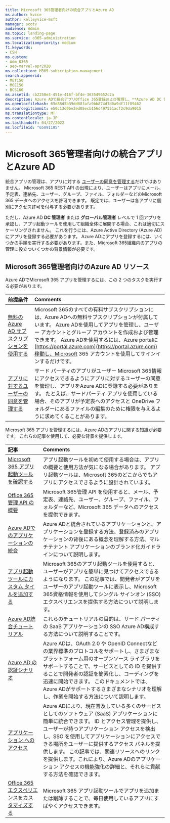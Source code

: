 ```yaml
---
title: Microsoft 365管理者向けの統合アプリとAzure AD
ms.author: kvice
author: kelleyvice-msft
manager: scotv
audience: Admin
ms.topic: landing-page
ms.service: o365-administration
ms.localizationpriority: medium
f1.keywords:
- CSH
ms.custom:
- Adm_O365
- seo-marvel-apr2020
ms.collection: M365-subscription-management
search.appverid:
- MET150
- MOE150
- BCS160
ms.assetid: cb2250e3-451e-416f-bf4e-363549652c2a
description: Azure ADで統合アプリOffice 365登録および管理し、**Azure AD DC 管理者** または **グローバル管理者** レベルでアプリの承認を許可する方法について説明します。
ms.openlocfilehash: 63d88d5b39dd88fafa9bb874d7d0a9df11f89462
ms.sourcegitcommit: e50c13d9be3ed05ecb156d497551acf2c9da9015
ms.translationtype: MT
ms.contentlocale: ja-JP
ms.lasthandoff: 04/27/2022
ms.locfileid: "65091195"
---
```

# <a name="integrated-apps-and-azure-ad-for-microsoft-365-administrators"></a>Microsoft 365管理者向けの統合アプリとAzure AD

統合アプリの管理は、アプリに対する [ユーザーの同意を管理する](../admin/misc/user-consent.md)だけではありません。 Microsoft 365 REST API の出現により、ユーザーはアプリにメール、予定表、連絡先、ユーザー、グループ、ファイル、フォルダーなどのMicrosoft 365 データへのアクセスを許可できます。 既定では、ユーザーは各アプリに個別にアクセス許可を付与する必要があります。 

ただし、Azure AD **DC 管理者** または **グローバル管理者** レベルで 1 回アプリを承認し、アプリ起動ツールを使用して組織全体に展開する場合、これは適切にスケーリングされません。 これを行うには、Azure Active Directory (Azure AD) にアプリを登録する必要があります。 Azure ADにアプリを登録するには、いくつかの手順を実行する必要があります。また、Microsoft 365組織内のアプリの管理に役立ついくつかの背景情報が必要です。
  
## <a name="azure-ad-resources-for-microsoft-365-admins"></a>Microsoft 365管理者向けのAzure AD リソース

Azure ADでMicrosoft 365 アプリを管理するには、この 2 つのタスクを実行する必要があります。
  
|前提条件|Comments|
|:-----|:-----|
|[無料のAzure AD サブスクリプションを使用する](../compliance/use-your-free-azure-ad-subscription-in-office-365.md) <br/> |Microsoft 365のすべての有料サブスクリプションには、Azure ADへの無料サブスクリプションが付属しています。 Azure ADを使用してアプリを管理し、ユーザー アカウントとグループ アカウントを作成および管理できます。 Azure ADを使用するには、Azure portalに[https://portal.azure.com](https://portal.azure.com)移動し、Microsoft 365 アカウントを使用してサインインするだけです。  <br/> |
|[アプリに対するユーザーの同意を管理する](../admin/misc/user-consent.md) <br/> |サード パーティのアプリがユーザー Microsoft 365情報にアクセスできるようにアプリに対するユーザーの同意を管理し、アプリをAzure ADに登録する必要があります。 たとえば、サードパーティ アプリを使用している場合、そのアプリが予定表へのアクセスと OneDrive フォルダーにあるファイルの編集のために権限を与えるように求めてくることがあります。  <br/> |
   
Microsoft 365 アプリを管理するには、Azure ADのアプリに関する知識が必要です。 これらの記事を使用して、必要な背景を提供します。
  
|記事|Comments|
|:-----|:-----|
|[Microsoft 365 アプリ起動ツールを確認する](https://support.microsoft.com/office/meet-the-microsoft-365-app-launcher-79f12104-6fed-442f-96a0-eb089a3f476a) <br/> |アプリ起動ツールを初めて使用する場合は、アプリの概要と使用方法が気になる場合があります。 アプリ起動ツールは、Microsoft 365のどこからでもアプリにアクセスできるように設計されています。  <br/> |
|[Office 365管理 API の概要](/office/office-365-management-api/office-365-management-apis-overview) <br/> |Microsoft 365管理 API を使用すると、メール、予定表、連絡先、ユーザー、グループ、ファイル、フォルダーなど、Microsoft 365 データへのアクセスを提供できます。 <br/> |
|[Azure ADでのアプリケーションの統合](/azure/active-directory/develop/quickstart-v1-add-azure-ad-app) <br/> | Azure ADと統合されているアプリケーションと、アプリケーションを登録する方法、登録済みのアプリケーションの背後にある概念を理解する方法、マルチテナント アプリケーションのブランド化ガイドラインについて説明します。  <br/> |
|[アプリ起動ツールにカスタム タイルを追加する](/office365/admin/manage/customize-the-app-launcher)  <br/> |Microsoft 365のアプリ起動ツールを使用すると、ユーザーがアプリを簡単に見つけてアクセスできるようになります。 この記事では、開発者がアプリをユーザーのアプリ起動ツールに表示し、Microsoft 365資格情報を使用してシングル サインオン (SSO) エクスペリエンスを提供する方法について説明します。  <br/> |
|[Azure AD統合チュートリアル](/azure/active-directory/saas-apps/tutorial-list) <br/> |これらのチュートリアルの目的は、サード パーティの SaaS アプリケーションの SSO Azure AD構成する方法について説明することです。  <br/> |
|[Azure AD の認証シナリオ](/azure/active-directory/develop/authentication-vs-authorization) <br/> |Azure ADは、OAuth 2.0 や OpenID Connectなどの業界標準のプロトコルをサポートし、さまざまなプラットフォーム用のオープンソース ライブラリをサポートすることで、サービスとしての ID を提供することで開発者の認証を簡素化し、コーディングを迅速に開始できます。 このドキュメントでは、Azure ADがサポートするさまざまなシナリオを理解し、作業を開始する方法について説明します。  <br/> |
|[アプリケーション へのアクセス](/azure/active-directory/manage-apps/what-is-access-management) <br/> |Azure ADにより、現在普及している多くのサービスとしてのソフトウェア (SaaS) アプリケーションに簡単に統合できます。 ID とアクセス管理を提供し、ユーザーが持つアプリケーション アクセスを検出し、SSO を使用してアプリケーションにアクセスできる場所をユーザーに提供するアクセス パネルを提供します。 この記事では、関連リソースへのリンクを提供します。これにより、Azure ADのアプリケーション アクセスの機能強化の詳細と、それらに貢献する方法を確認できます。  <br/> |
|[Office 365エクスペリエンスをカスタマイズする](https://support.microsoft.com/office/personalize-your-office-365-experience-eb34a21b-52fa-4fbf-a8d5-146132242985) <br/> |Microsoft 365 アプリ起動ツールでアプリを追加または削除することで、毎日使用しているアプリにすばやくアクセスできます。  <br/> |
